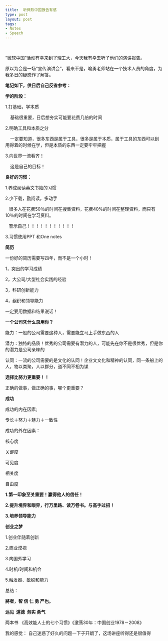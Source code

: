 ```yaml
---
title:  听微软中国报告有感
type: post
layout: post
tags: 
- Notes
- Speech
---
```

<p> </p>  <p> “微软中国”活动有幸来到了理工大，今天我有幸去听了他们的演讲报告。</p>  <p>原以为会是一场“宣传演讲会”，看来不是，喻勇老师站在一个技术人员的角度，为我多日的疑惑作了解答。</p>  <p><strong>笔记如下，供日后自己反省参考：</strong></p>  <p><strong>学的阶段：</strong></p>  <p>1.打基础，学本质</p>  <p>    基础很重要，日后想夯实可能要花费几倍的时间</p>  <p>2.明确工具和本质之分</p>  <p>    一定要知道，很多东西是属于工具，很多是属于本质，属于工具的东西可以到用得着的时候在学，但是本质的东西一定要牢牢把握</p>  <p>3.向世界一流看齐！</p>  <p>    这是自己的目标！</p>  <p><strong>良好的习惯：</strong></p>  <p>1.养成阅读英文书籍的习惯</p>  <p>2.少下载，勤阅读，多动手</p>  <p>   很多人在花费50％的时间在搜集资料，花费40%的时间在整理资料，而只有10％的时间在学习资料。</p>  <p>   警示自己！！！！！！！！！！！</p>  <p>3.习惯使用PPT 和One notes</p>  <p><strong>简历</strong></p>  <p>一份好的简历需要写四年，而不是一个小时！</p>  <p>1，突出的学习成绩</p>  <p>2，大公司/大型社会实践的经验</p>  <p>3，科研创新能力</p>  <p>4，组织和领导能力</p>  <p>一定要用数据和结果说话！</p>  <p><strong>一个公司凭什么录用你？</strong></p>  <p>能力：一般的公司需要这种人，需要能立马上手做东西的人</p>  <p>潜力：独特的品质！优秀的公司需要有潜力的人，可能先在你不是很优秀，但是你的潜力是公司亲睐的</p>  <p>认同：一流的公司需要的是文化的认同！企业文文化和精神的认同，同一条船上的人，物以类聚，人以群分，道不同不相为谋</p>  <p><strong>选择比努力更重要！！</strong></p>  <p>正确的做事，做正确的事，哪个更重要？</p>  <p><strong>成功</strong></p>  <p>成功的内在因素;</p>  <p>专长＋努力＋魅力＋一致性</p>  <p>成功的外在因素：</p>  <p>核心度</p>  <p>关键度</p>  <p>可见度</p>  <p>相关度</p>  <p>自由度</p>  <p><strong>1.第一印象至关重要！赢得他人的信任！</strong></p>  <p><strong>2.提升境界和眼界，行万里路、读万卷书。与高手过招！</strong></p>  <p><strong>3.培养领导能力</strong></p>  <p><strong>创业之梦</strong></p>  <p>1.创业伴随着创新</p>  <p>2.商业漠视</p>  <p>3.向国外学习</p>  <p>4.时机/时间和机会</p>  <p>5.触发器、敏锐和能力</p>  <p>总结：</p>  <p><strong>將者，智 信 仁 勇 严也。</strong></p>  <p><strong>远见  道德  务实 勇气</strong></p>  <p>两本书 《高效能人士的七个习惯》《激荡30年：中国创业1978－2008》</p>  <p>我的感觉： 自己迷惑了好久的问题一下子开朗了，这场讲座听得还是很值得</p>
